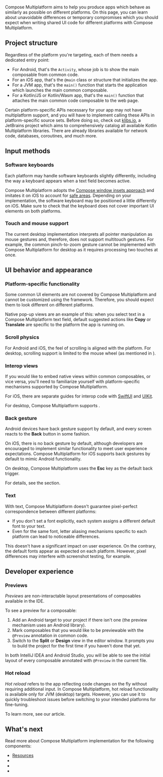 [//]: # (title: Default UI behavior on different platforms)

Compose Multiplatform aims to help you produce apps which behave as similarly as possible on different platforms.
On this page, you can learn about unavoidable differences or temporary compromises which
you should expect when writing shared UI code for different platforms
with Compose Multiplatform.

## Project structure

Regardless of the platform you're targeting, each of them needs a dedicated entry point:

* For Android, that's the `Activity`, whose job is to show the main composable from common code.
* For an iOS app, that's the `@main` class or structure that initializes the app.
* For a JVM app, that's the `main()` function that starts the application which launches the main common composable.
* For a Kotlin/JS or Kotlin/Wasm app, that's the `main()` function that attaches the main common code composable
  to the web page.

Certain platform-specific APIs necessary for your app may not have multiplatform support,
and you will have to implement calling these APIs in platform-specific source sets.
Before doing so, check out [klibs.io](https://klibs.io/), a JetBrains project which aims to comprehensively
catalog all available Kotlin Multiplatform libraries.
There are already libraries available for network code, databases, coroutines, and much more.

## Input methods

### Software keyboards

Each platform may handle software keyboards slightly differently, including the way a keyboard appears when a text field becomes active.

Compose Multiplatform adopts the [Compose window insets approach](https://developer.android.com/develop/ui/compose/system/insets)
and imitates it on iOS
to account for [safe areas](https://developer.apple.com/documentation/UIKit/positioning-content-relative-to-the-safe-area).
Depending on your implementation, the software keyboard may be positioned a little differently on iOS.
Make sure to check that the keyboard does not cover important UI elements on both platforms.

### Touch and mouse support

The current desktop implementation interprets all pointer manipulation as mouse gestures
and, therefore, does not support multitouch gestures.
For example, the common pinch-to-zoom gesture cannot be implemented with Compose Multiplatform for desktop
as it requires processing two touches at once.

## UI behavior and appearance

### Platform-specific functionality

Some common UI elements are not covered by Compose Multiplatform and cannot be customized using the framework.
Therefore, you should expect them to look different on different platforms.

Native pop-up views are an example of this:
when you select text in a Compose Multiplatform text field, default suggested actions like **Copy** or **Translate**
are specific to the platform the app is running on.

### Scroll physics

For Android and iOS, the feel of scrolling is aligned with the platform.
For desktop, scrolling support is limited to the mouse wheel (as mentioned in [](#touch-and-mouse-support)). 

### Interop views

If you would like to embed native views within common composables, or vice versa,
you'll need to familiarize yourself with platform-specific mechanisms supported by Compose Multiplatform.

For iOS, there are separate guides for interop code with [SwiftUI](compose-swiftui-integration.md) and [UIKit](compose-uikit-integration.md).

For desktop, Compose Multiplatform supports [](compose-desktop-swing-interoperability.md).

### Back gesture

Android devices have back gesture support by default, and every screen reacts to the **Back** button in some fashion.

On iOS, there is no back gesture by default, although developers are encouraged to implement similar functionality
to meet user experience expectations.
Compose Multiplatform for iOS supports back gestures by default to mimic Android functionality.

On desktop, Compose Multiplatform uses the **Esc** key as the default back trigger.

For details, see the [](compose-navigation.md#back-gesture) section.

### Text

With text, Compose Multiplatform doesn't guarantee pixel-perfect correspondence between different platforms:

* If you don't set a font explicitly, each system assigns a different default font to your text.
* Even for the same font, letter aliasing mechanisms specific to each platform can lead to noticeable differences.

This doesn't have a significant impact on user experience. On the contrary, the default fonts appear as expected on each platform.
However, pixel differences may interfere with screenshot testing, for example.

<!-- this should be covered in benchmarking, not as a baseline Compose Multiplatform limitation 
### Initial performance

On iOS, you may notice a delay in the initial performance of individual screens compared to Android.
This can happen because Compose Multiplatform compiles UI shaders on demand.
So, if a particular shader is not cached yet, compiling it may delay rendering of a scene.

This issue affects only the first launch of each screen.
Once all necessary shaders are cached, subsequent launches are not delayed by compilation.
-->

## Developer experience

### Previews

_Previews_ are non-interactable layout presentations of composables available in the IDE.

To see a preview for a composable:

1. Add an Android target to your project if there isn't one (the preview mechanism uses an Android library).
2. Mark composables that you would like to be previewable with the `@Preview` annotation in common code.
3. Switch to the **Split** or **Design** view in the editor window.
     It prompts you to build the project for the first time if you haven't done that yet.

In both IntelliJ IDEA and Android Studio, you will be able to see the initial layout of every composable
annotated with `@Preview` in the current file.

### Hot reload

_Hot reload_ refers to the app reflecting code changes on the fly without requiring additional input.
In Compose Multiplatform, hot reload functionality is available only for JVM (desktop) targets.
However, you can use it to quickly troubleshoot issues before switching to your intended platforms for fine-tuning.

To learn more, see our [](compose-hot-reload.md) article. 

## What's next

Read more about Compose Multiplatform implementation for the following components:
  * [Resources](compose-multiplatform-resources.md)
  * [](compose-lifecycle.md)
  * [](compose-viewmodel.md)
  * [](compose-navigation-routing.md)

